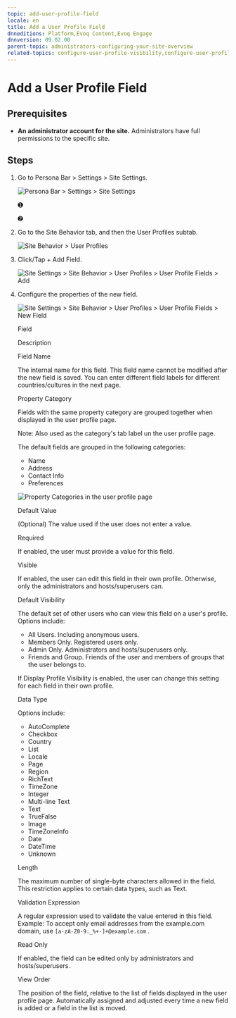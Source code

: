 ```yaml
---
topic: add-user-profile-field
locale: en
title: Add a User Profile Field
dnneditions: Platform,Evoq Content,Evoq Engage
dnnversion: 09.02.00
parent-topic: administrators-configuring-your-site-overview
related-topics: configure-user-profile-visibility,configure-user-profile-vanity-url,edit-user-profile-field,delete-user-profile-field,organize-user-profile-fields
---
```


# Add a User Profile Field

## Prerequisites

*   **An administrator account for the site.** Administrators have full permissions to the specific site.

## Steps

1.  Go to Persona Bar \> Settings \> Site Settings.
    
    ![Persona Bar > Settings > Site Settings](img/scr-pbar-host-Settings-E91.png)
    
    ➊
    
    ➋
    
2.  Go to the Site Behavior tab, and then the User Profiles subtab.
    
    ![Site Behavior > User Profiles](img/scr-pbtabs-host-Settings-SiteSettings-SiteBehavior-UserProfiles-E90.png)
    
3.  Click/Tap \+ Add Field.
    
      
    
    ![Site Settings > Site Behavior > User Profiles > User Profile Fields > Add](img/scr-SiteSettings-SiteBehavior-UserProfiles-UserProfileFields-Add-E90.png)
    
      
    
4.  Configure the properties of the new field.
    
      
    
    ![Site Settings > Site Behavior > User Profiles > User Profile Fields > New Field](img/scr-SiteSettings-SiteBehavior-UserProfiles-UserProfileFields-NewField-E90.png)
    
      
    
    Field
    
    Description
    
    Field Name
    
    The internal name for this field. This field name cannot be modified after the new field is saved. You can enter different field labels for different countries/cultures in the next page.
    
    Property Category
    
    Fields with the same property category are grouped together when displayed in the user profile page.
    
    Note: Also used as the category's tab label un the user profile page.
    
    The default fields are grouped in the following categories:
    
    *   Name
    *   Address
    *   Contact Info
    *   Preferences
    
      
    
    ![Property Categories in the user profile page](img/scr-UserProfile-PropertyCategories.png)
    
      
    
    Default Value
    
    (Optional) The value used if the user does not enter a value.
    
    Required
    
    If enabled, the user must provide a value for this field.
    
    Visible
    
    If enabled, the user can edit this field in their own profile. Otherwise, only the administrators and hosts/superusers can.
    
    Default Visibility
    
    The default set of other users who can view this field on a user's profile. Options include:
    
    *   All Users. Including anonymous users.
    *   Members Only. Registered users only.
    *   Admin Only. Administrators and hosts/superusers only.
    *   Friends and Group. Friends of the user and members of groups that the user belongs to.
    
    If Display Profile Visibility is enabled, the user can change this setting for each field in their own profile.
    
    Data Type
    
    Options include:
    
    *   AutoComplete
    *   Checkbox
    *   Country
    *   List
    *   Locale
    *   Page
    *   Region
    *   RichText
    *   TimeZone
    *   Integer
    *   Multi-line Text
    *   Text
    *   TrueFalse
    *   Image
    *   TimeZoneInfo
    *   Date
    *   DateTime
    *   Unknown
    
    Length
    
    The maximum number of single-byte characters allowed in the field. This restriction applies to certain data types, such as Text.
    
    Validation Expression
    
    A regular expression used to validate the value entered in this field. Example: To accept only email addresses from the example.com domain, use `[a-zA-Z0-9._%+-]+@example.com` .
    
    Read Only
    
    If enabled, the field can be edited only by administrators and hosts/superusers.
    
    View Order
    
    The position of the field, relative to the list of fields displayed in the user profile page. Automatically assigned and adjusted every time a new field is added or a field in the list is moved.